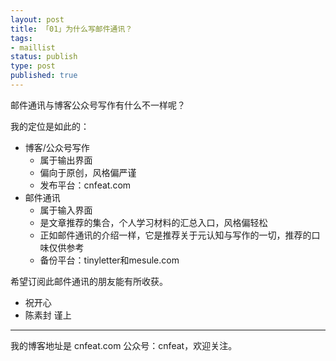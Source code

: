 ```yaml
--- 
layout: post
title: 「01」为什么写邮件通讯？
tags: 
- maillist
status: publish
type: post
published: true
---
```


邮件通讯与博客公众号写作有什么不一样呢？

我的定位是如此的：

- 博客/公众号写作
	+ 属于输出界面
	+ 偏向于原创，风格偏严谨
	+ 发布平台：cnfeat.com
- 邮件通讯
	+ 属于输入界面
	+ 是文章推荐的集合，个人学习材料的汇总入口，风格偏轻松
	+ 正如邮件通讯的介绍一样，它是推荐关于元认知与写作的一切，推荐的口味仅供参考
	+ 备份平台：tinyletter和mesule.com

希望订阅此邮件通讯的朋友能有所收获。


- 祝开心
- 陈素封 谨上


----

我的博客地址是 cnfeat.com 公众号：cnfeat，欢迎关注。

